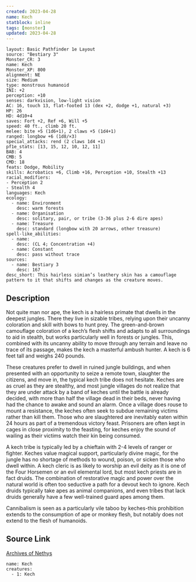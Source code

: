 ```yaml
---
created: 2023-04-28
name: Kech
statblock: inline
tags: [monster]
updated: 2023-04-28
---
```

```statblock
layout: Basic Pathfinder 1e Layout
source: "Bestiary 3"
Monster_CR: 3
name: Kech
Monster_XP: 800
alignment: NE
size: Medium
type: monstrous humanoid
INI: +2
perception: +10
senses: darkvision, low-light vision
AC: 16, touch 13, flat-footed 13 (dex +2, dodge +1, natural +3)
HP: 26
HD: 4d10+4
saves: Fort +2, Ref +6, Will +5
speed: 40 ft., climb 20 ft.
melee: bite +5 (1d6+1), 2 claws +5 (1d4+1)
ranged: longbow +6 (1d8/×3)
special_attacks: rend (2 claws 1d4 +1)
pf1e_stats: [13, 15, 12, 10, 12, 11]
BAB: 4
CMB: 5
CMD: 18
feats: Dodge, Mobility
skills: Acrobatics +6, Climb +16, Perception +10, Stealth +13
racial_modifiers:
- Perception 2
- Stealth 4
languages: Kech
ecology:
  - name: Environment
    desc: warm forests
  - name: Organisation
    desc: solitary, pair, or tribe (3-36 plus 2-6 dire apes)
  - name: Treasure
    desc: standard (longbow with 20 arrows, other treasure)
spell-like_abilities:
  - name:
    desc: (CL 4; Concentration +4)
  - name: Constant
    desc: pass without trace
sources:
  - name: Bestiary 3
    desc: 167
desc_short: This hairless simian’s leathery skin has a camouflage pattern to it that shifts and changes as the creature moves.
```
## Description
Not quite man nor ape, the kech is a hairless primate that dwells in the deepest jungles. There they live in sizable tribes, relying upon their uncanny coloration and skill with bows to hunt prey. The green-and-brown camouflage coloration of a kech’s flesh shifts and adapts to all surroundings to aid in stealth, but works particularly well in forests or jungles. This, combined with its uncanny ability to move through any terrain and leave no trace of its passage, makes the kech a masterful ambush hunter. A kech is 6 feet tall and weighs 240 pounds.

These creatures prefer to dwell in ruined jungle buildings, and when presented with an opportunity to seize a remote town, slaughter the citizens, and move in, the typical kech tribe does not hesitate. Keches are as cruel as they are stealthy, and most jungle villages do not realize that they are under attack by a band of keches until the battle is already decided, with more than half the village dead in their beds, never having had the chance to awake and sound an alarm. Once a village does rouse to mount a resistance, the keches often seek to subdue remaining victims rather than kill them. Those who are slaughtered are inevitably eaten within 24 hours as part of a tremendous victory feast. Prisoners are often kept in cages in close proximity to the feasting, for keches enjoy the sound of wailing as their victims watch their kin being consumed.

A kech tribe is typically led by a chieftain with 2-4 levels of ranger or fighter. Keches value magical support, particularly divine magic, for the jungle has no shortage of methods to wound, poison, or sicken those who dwell within. A kech cleric is as likely to worship an evil deity as it is one of the Four Horsemen or an evil elemental lord, but most kech priests are in fact druids. The combination of restorative magic and power over the natural world is often too seductive a path for a devout kech to ignore. Kech druids typically take apes as animal companions, and even tribes that lack druids generally have a few well-trained guard apes among them.

Cannibalism is seen as a particularly vile taboo by keches-this prohibition extends to the consumption of ape or monkey flesh, but notably does not extend to the flesh of humanoids.
## Source Link
[Archives of Nethys](https://aonprd.com/MonsterDisplay.aspx?ItemName=Kech)
```encounter-table
name: Kech
creatures:
  - 1: Kech
```
